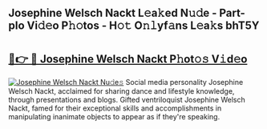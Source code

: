 ## Josephine Welsch Nackt L𝚎a𝚔ed N𝚞𝚍e - Part-pIo Vi𝚍𝚎o P𝚑𝚘tos - H𝚘𝚝 O𝚗𝚕yf𝚊ns L𝚎a𝚔s bhT5Y

# <h2><a href="http://kf37q8m.oniu.top/?m=Josephine+Welsch+Nackt">🔗👉 🔴 Josephine Welsch Nackt P𝚑ot𝚘𝚜 V𝚒d𝚎o</a></h2>

[![Josephine Welsch Nackt Nu𝚍e𝚜](https://i.imgur.com/0qMVB7G.gif)](http://kf37q8m.oniu.top/?m=Josephine+Welsch+Nackt)
Social media personality Josephine Welsch Nackt, acclaimed for sharing dance and lifestyle knowledge, through presentations and blogs. Gifted ventriloquist Josephine Welsch Nackt, famed for their exceptional skills and accomplishments in manipulating inanimate objects to appear as if they're speaking.  
